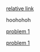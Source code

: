 [relative link](./a-homework.md)  

hoohohoh

[problem 1](http://www.pythontutor.com/javascript.html#code=hoohoh&mode=edit&origin=opt-frontend.js&py=js&rawInputLstJSON=%5B%5D)

[problem 1](http://www.pythontutor.com/javascript.html#code=hoohoh&mode=edit&origin=opt-frontend.js&py=js&rawInputLstJSON=%5B%5D)
